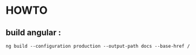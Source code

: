 # HOWTO

## build angular : 

  ```ng build --configuration production --output-path docs --base-href / ```

